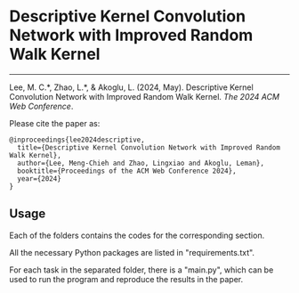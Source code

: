# Descriptive Kernel Convolution Network with Improved Random Walk Kernel

------------

Lee, M. C.\*, Zhao, L.\*, & Akoglu, L. (2024, May). Descriptive Kernel Convolution Network with Improved Random Walk Kernel. *The 2024 ACM Web Conference*.

Please cite the paper as:

    @inproceedings{lee2024descriptive,
      title={Descriptive Kernel Convolution Network with Improved Random Walk Kernel},
      author={Lee, Meng-Chieh and Zhao, Lingxiao and Akoglu, Leman},
      booktitle={Proceedings of the ACM Web Conference 2024},
      year={2024}
    }


## Usage
Each of the folders contains the codes for the corresponding section.

All the necessary Python packages are listed in "requirements.txt".

For each task in the separated folder, there is a "main.py", which can be used to run the program and reproduce the results in the paper.
